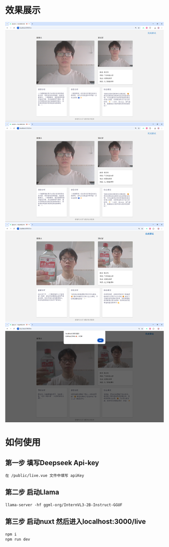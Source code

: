 # 效果展示
<img src='./assets/1.png'>
<img src='./assets/2.png'>
<img src='./assets/3.png'>
<img src='./assets/4.png'>

# 如何使用
## 第一步 填写Deepseek Api-key
```
在 /public/live.vue 文件中填写 apiKey
```
## 第二步 启动Llama
```
llama-server -hf ggml-org/InternVL3-2B-Instruct-GGUF
```
## 第三步 启动nuxt 然后进入localhost:3000/live
```
npm i  
npm run dev

```





